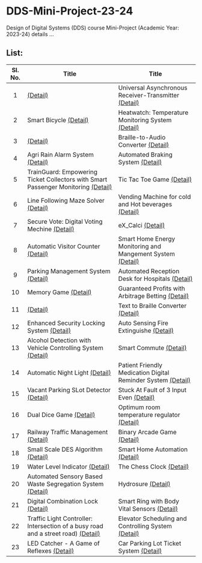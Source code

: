 # DDS-Mini-Project-23-24
Design of Digital Systems (DDS) course Mini-Project (Academic Year: 2023-24) details ...

## List:

| Sl. No. | Title | Title |
| :---: | --- | --- |
| 1 | [(Detail)]() | Universal Asynchronous Receiver-Transmitter [(Detail)]() |
| 2 | Smart Bicycle [(Detail)]() | Heatwatch: Temperature Monitoring System [(Detail)]() |
| 3 | [(Detail)]() | Braille-to-Audio Converter [(Detail)]() |
| 4 | Agri Rain Alarm System [(Detail)]() | Automated Braking System [(Detail)]() |
| 5 | TrainGuard: Empowering Ticket Collectors with Smart Passenger Monitoring [(Detail)](https://github.com/harsh232gupta/-DDS-Mini-Project--TrainGuard/invitations) | Tic Tac Toe Game [(Detail)]() |
| 6 | Line Following Maze Solver [(Detail)]() | Vending Machine for cold and Hot beverages [(Detail)]() |
| 7 | Secure Vote: Digital Voting Mechine [(Detail)]() | eX_Calci [(Detail)]() |
| 8 | Automatic Visitor Counter [(Detail)](https://github.com/brcnitk/DDS-Mini-Project-23-24/tree/main/Team-2) | Smart Home Energy Monitoring and Mangement System [(Detail)]() |
| 9 | Parking Management System [(Detail)]() | Automated Reception Desk for Hospitals [(Detail)]() |
| 10 | Memory Game [(Detail)]() | Guaranteed Profits with Arbitrage Betting [(Detail)]() |
| 11 | [(Detail)]() | Text to Braille Converter [(Detail)]() |
| 12 | Enhanced Security Locking System [(Detail)]() | Auto Sensing Fire Extinguishe [(Detail)]() |
| 13 | Alcohol Detection with Vehicle Controlling System [(Detail)]() | Smart Commute [(Detail)]() |
| 14 | Automatic Night Light [(Detail)]() | Patient Friendly Medication Digital Reminder System [(Detail)]() |
| 15 | Vacant Parking SLot Detector [(Detail)]() | Stuck At Fault of 3 Input Even [(Detail)]() |
| 16 | Dual Dice Game [(Detail)]() | Optimum room temperature regulator [(Detail)]() |
| 17 | Railway Traffic Management [(Detail)]() |  Binary Arcade Game [(Detail)]() |
| 18 | Small Scale DES Algorithm [(Detail)]() | Smart Home Automation [(Detail)]() |
| 19 | Water Level Indicator [(Detail)]() | The Chess Clock [(Detail)]() |
| 20 | Automated Sensory Based Waste Segregation System [(Detail)]() | Hydrosure [(Detail)]() |
| 21 | Digital Combination Lock [(Detail)]() | Smart Ring with Body Vital Sensors [(Detail)]() |
| 22 | Traffic Light Controller: Intersection of a busy road and a street road) [(Detail)]() | Elevator Scheduling and Controlling System [(Detail)]() |
| 23 | LED Catcher - A Game of Reflexes [(Detail)]() | Car Parking Lot Ticket System [(Detail)]() |
